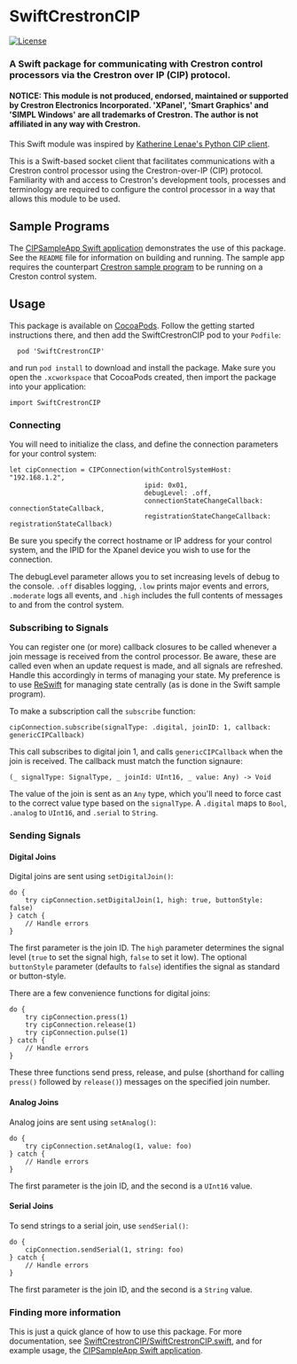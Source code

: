 # SwiftCrestronCIP
[![License](https://img.shields.io/github/license/cbw/SwiftCrestronCIP)](https://github.com/cbw/SwiftCrestronCIP/blob/master/LICENSE)

### A Swift package for communicating with Crestron control processors via the Crestron over IP (CIP) protocol.

#### NOTICE: This module is not produced, endorsed, maintained or supported by Crestron Electronics Incorporated. 'XPanel', 'Smart Graphics' and 'SIMPL Windows' are all trademarks of Crestron. The author is not affiliated in any way with Crestron.

This Swift module was inspired by [Katherine Lenae's Python CIP client](https://github.com/klenae/python-cipclient).

This is a Swift-based socket client that facilitates communications with a Crestron control processor using the Crestron-over-IP (CIP) protocol. Familiarity with and access to Crestron's development tools, processes and terminology are required to configure the control processor in a way that allows this module to be used.

## Sample Programs

The [CIPSampleApp Swift application](https://github.com/cbw/SwiftCrestronCIP/tree/main/CIPSampleApp) demonstrates the use of this package. See the `README` file for information on building and running. The sample app requires the counterpart [Crestron sample program](https://github.com/cbw/SwiftCrestronCIP/tree/main/Crestron%20Sample%20Program) to be running on a Creston control system.

## Usage

This package is available on [CocoaPods](https://cocoapods.org). Follow the getting started instructions there, and then add the SwiftCrestronCIP pod to your `Podfile`:

```
  pod 'SwiftCrestronCIP'
```

and run `pod install` to download and install the package. Make sure you open the `.xcworkspace` that CocoaPods created, then import the package into your application:

```
import SwiftCrestronCIP
```

### Connecting

You will need to initialize the class, and define the connection parameters for your control system:

```
let cipConnection = CIPConnection(withControlSystemHost: "192.168.1.2",
                                  ipid: 0x01,
                                  debugLevel: .off,
                                  connectionStateChangeCallback: connectionStateCallback,
                                  registrationStateChangeCallback: registrationStateCallback)
```

Be sure you specify the correct hostname or IP address for your control system, and the IPID for the Xpanel device you wish to use for the connection.

The debugLevel parameter allows you to set increasing levels of debug to the console. `.off` disables logging, `.low` prints major events and errors, `.moderate` logs all events, and `.high` includes the full contents of messages to and from the control system.

### Subscribing to Signals

You can register one (or more) callback closures to be called whenever a join message is received from the control processor. Be aware, these are called even when an update request is made, and all signals are refreshed. Handle this accordingly in terms of managing your state. My preference is to use [ReSwift](https://github.com/ReSwift/ReSwift) for managing state centrally (as is done in the Swift sample program).

To make a subscription call the `subscribe` function:

```
cipConnection.subscribe(signalType: .digital, joinID: 1, callback: genericCIPCallback)
```

This call subscribes to digital join 1, and calls `genericCIPCallback` when the join is received. The callback must match the function signaure:

```
(_ signalType: SignalType, _ joinId: UInt16, _ value: Any) -> Void
```

The value of the join is sent as an `Any` type, which you'll need to force cast to the correct value type based on the `signalType`. A `.digital` maps to `Bool`, `.analog` to `UInt16`, and `.serial` to `String`.

### Sending Signals

#### Digital Joins

Digital joins are sent using `setDigitalJoin()`:

```
do {
    try cipConnection.setDigitalJoin(1, high: true, buttonStyle: false)
} catch {
    // Handle errors
}
```

The first parameter is the join ID. The `high` parameter determines the signal level (`true` to set the signal high, `false` to set it low). The optional `buttonStyle` parameter (defaults to `false`) identifies the signal as standard or button-style.

There are a few convenience functions for digital joins:

```
do {
    try cipConnection.press(1)
    try cipConnection.release(1)
    try cipConnection.pulse(1)
} catch {
    // Handle errors
}
```

These three functions send press, release, and pulse (shorthand for calling `press()` followed by `release()`) messages on the specified join number.

#### Analog Joins

Analog joins are sent using `setAnalog()`:

```
do {
    try cipConnection.setAnalog(1, value: foo)
} catch {
    // Handle errors
}
```

The first parameter is the join ID, and the second is a `UInt16` value.

#### Serial Joins

To send strings to a serial join, use `sendSerial()`:

```
do {
    cipConnection.sendSerial(1, string: foo)
} catch {
    // Handle errors
}
```

The first parameter is the join ID, and the second is a `String` value.

### Finding more information

This is just a quick glance of how to use this package. For more documentation, see [SwiftCrestronCIP/SwiftCrestronCIP.swift](./blob/main/SwiftCrestronCIP/SwiftCrestronCIP.swift), and for example usage, the [CIPSampleApp Swift application](https://github.com/cbw/SwiftCrestronCIP/tree/main/CIPSampleApp).
